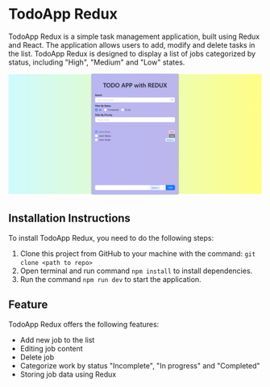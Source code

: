 # TodoApp Redux

TodoApp Redux is a simple task management application, built using Redux and React. The application allows users to add, modify and delete tasks in the list. TodoApp Redux is designed to display a list of jobs categorized by status, including "High", "Medium" and "Low" states.

![TodoApp Redux Interface](./src/assets/Capture.PNG)

## Installation Instructions

To install TodoApp Redux, you need to do the following steps:

1. Clone this project from GitHub to your machine with the command: `git clone <path to repo>`
2. Open terminal and run command `npm install` to install dependencies.
3. Run the command `npm run dev` to start the application.

## Feature

TodoApp Redux offers the following features:

- Add new job to the list
- Editing job content
- Delete job
- Categorize work by status "Incomplete", "In progress" and "Completed"
- Storing job data using Redux
